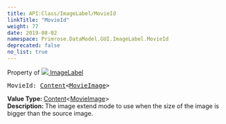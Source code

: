 ```yaml
---
title: API:Class/ImageLabel/MovieId
linkTitle: "MovieId"
weight: 77
date: 2019-08-02
namespace: Primrose.DataModel.GUI.ImageLabel.MovieId
deprecated: false
no_list: true
---
```

Property of <a href="/docs/api-reference/Class/ImageLabel"><img src="/icons/silk/picture.png"/>&nbsp;ImageLabel</a>
<pre class="method-declaration">
MovieId: <a class="type" href="/docs/api-reference/Misc/Content">Content</a><<a class="type" href="/docs/api-reference/Asset/MovieImage">MovieImage</a>></pre>
<b>Value Type: </b>
<a class="type" href="/docs/api-reference/Misc/Content">Content</a><<a class="type" href="/docs/api-reference/Asset/MovieImage">MovieImage</a>>
<br/>
<b>Description: </b>
The image extend mode to use when the size of the image is bigger than the source image.

